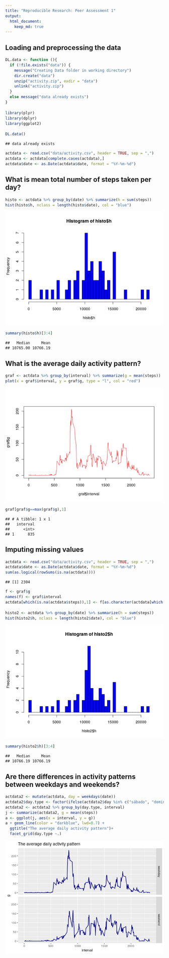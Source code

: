 ```yaml
---
title: "Reproducible Research: Peer Assessment 1"
output: 
  html_document:
    keep_md: true
---
```



## Loading and preprocessing the data


```r
DL.data <- function (){
  if (!file.exists("data")) {
    message("Creating Data folder in working directory")
    dir.create("data")
    unzip("activity.zip", exdir = "data")
    unlink("activity.zip")
  }
  else message("data already exists")
}

library(plyr)
library(dplyr)
library(ggplot2)

DL.data()
```

```
## data already exists
```

```r
actdata <- read.csv("data/activity.csv", header = TRUE, sep = ",")
actdata <- actdata[complete.cases(actdata),]
actdata$date <- as.Date(actdata$date, format = "%Y-%m-%d")
```

## What is mean total number of steps taken per day?


```r
histo <- actdata %>% group_by(date) %>% summarize(h = sum(steps))
hist(histo$h, nclass = length(histo$date), col = "blue")
```

![](PA1_template_files/figure-html/mean_day-1.png)<!-- -->

```r
summary(histo$h)[3:4]
```

```
##   Median     Mean 
## 10765.00 10766.19
```

## What is the average daily activity pattern?


```r
graf <- actdata %>% group_by(interval) %>% summarize(g = mean(steps))
plot(x = graf$interval, y = graf$g, type = "l", col = "red")
```

![](PA1_template_files/figure-html/daily_pattern-1.png)<!-- -->

```r
graf[graf$g==max(graf$g),1]
```

```
## # A tibble: 1 x 1
##   interval
##      <int>
## 1      835
```

## Imputing missing values


```r
actdata <- read.csv("data/activity.csv", header = TRUE, sep = ",")
actdata$date <- as.Date(actdata$date, format = "%Y-%m-%d")
sum(as.logical(rowSums(is.na(actdata))))
```

```
## [1] 2304
```

```r
f <- graf$g
names(f) <- graf$interval
actdata[which(is.na(actdata$steps)),1] <- f[as.character(actdata[which(is.na(actdata$steps)),3])]

histo2 <- actdata %>% group_by(date) %>% summarize(h = sum(steps))
hist(histo2$h, nclass = length(histo2$date), col = "blue")
```

![](PA1_template_files/figure-html/fill_missings-1.png)<!-- -->

```r
summary(histo2$h)[3:4]
```

```
##   Median     Mean 
## 10766.19 10766.19
```

## Are there differences in activity patterns between weekdays and weekends?

```r
actdata2 <- mutate(actdata, day = weekdays(date))
actdata2$day.type <- factor(ifelse(actdata2$day %in% c("sábado", "domingo"), "weekend", "weekday"))
actdata2 <- actdata2 %>% group_by(day.type, interval)
j <- summarize(actdata2, g = mean(steps))
a <- ggplot(j, aes(x = interval, y = g))
a + geom_line(color = "darkblue", lwd=0.7) + 
  ggtitle("The average daily activity pattern")+
  facet_grid(day.type ~.)
```

![](PA1_template_files/figure-html/weekdays_weekends-1.png)<!-- -->
